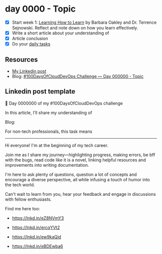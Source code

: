# day 0000 - Topic

- [x] Start week 1: [Learning How to Learn](https://www.coursera.org/learn/learning-how-to-learn) by Barbara Oakley and Dr. Terrence Sejnowski. Reflect and note down on how you learn effectively.
- [x] Write a short article about your understanding of
- [x] Article conclusion
- [x] Do your [daily tasks](https://github.com/agcdtmr/100DaysOfCloudDevOps/blob/main/README.md#do-the-work-work-work-work)

## Resources

- [My Linkedin post]()
- Blog: [#100DaysOfCloudDevOps Challenge — Day 000000 - Topic]()




## Linkedin post template

🎉 Day 0000000 of my #100DaysOfCloudDevOps challenge

In this article, I'll share my understanding of 

Blog:

For non-tech professionals, this task means

------------

Hi everyone! I'm at the beginning of my tech career.

Join me as I share my journey—highlighting progress, making errors, be bff with the bugs, read code like it is a novel, linking helpful resources and improvements into writing documentation.

I'm here to ask plenty of questions, question a lot of concepts and encourage a diverse perspective, all while infusing a touch of humor into the tech world.

Can't wait to learn from you, hear your feedback and engage in discussions with fellow enthusiasts.

Find me here too:

- https://lnkd.in/eZ8NVmY3

- https://lnkd.in/ercqYVt2

- https://lnkd.in/ew9kaQid

- https://lnkd.in/eBDEwba6

